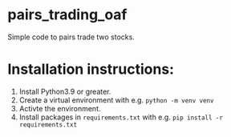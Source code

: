 # pairs_trading_oaf
Simple code to pairs trade two stocks.

# Installation instructions:

1. Install Python3.9 or greater.
2. Create a virtual environment with e.g. `python -m venv venv`
3. Activte the environment.
4. Install packages in `requirements.txt` with e.g. `pip install -r requirements.txt`
